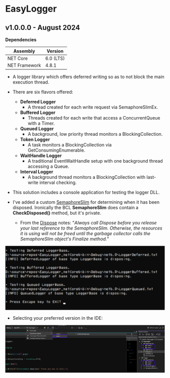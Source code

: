 # EasyLogger

## v1.0.0.0 - August 2024
**Dependencies**

| Assembly | Version |
| ---- | ---- |
| NET Core | 6.0 (LTS) |
| NET Framework | 4.8.1 |

- A logger library which offers deferred writing so as to not block the main execution thread.
- There are six flavors offered:
	- **Deferred Logger**
    	- A thread created for each write request via SemaphoreSlimEx.
	- **Buffered Logger**
    	- Threads created for each write that access a ConcurrentQueue with a Timer.
	- **Queued Logger**
    	- A background, low priority thread monitors a BlockingCollection.
	- **Token Logger**
    	- A task monitors a BlockingCollection via GetConsumingEnumerable.
	- **WaitHandle Logger**
    	- A traditional EventWaitHandle setup with one background thread accessing a Queue.
	- **Interval Logger**
    	- A background thread monitors a BlockingCollection with last-write interval checking.

- This solution includes a console application for testing the logger DLL.
- I've added a custom [SemaphoreSlim](https://learn.microsoft.com/en-us/dotnet/api/system.threading.semaphoreslim?view=netframework-4.8.1) for determining when it has been disposed. Ironically the BCL **SemaphoreSlim** does contain a **CheckDisposed()** method, but it's private.
	- From the [Dispose](https://learn.microsoft.com/en-us/dotnet/api/system.threading.semaphoreslim.dispose?view=netframework-4.8.1) notes: "*Always call Dispose before you release your last reference to the SemaphoreSlim. Otherwise, the resources it is using will not be freed until the garbage collector calls the SemaphoreSlim object's Finalize method.*"

![Screenshot](./Screenshot.png)

- Selecting your preferred version in the IDE: 

![Framework](./FrameworkSelection.png)